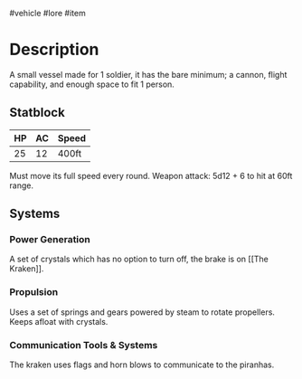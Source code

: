 #vehicle #lore #item
# Description
A small vessel made for 1 soldier, it has the bare minimum; a cannon, flight capability, and enough space to fit 1 person.
## Statblock
| HP  | AC  | Speed |
| --- | --- | ----- |
| 25  | 12  | 400ft | 
Must move its full speed every round.
Weapon attack: 5d12 + 6 to hit at 60ft range.

## Systems
### Power Generation
A set of crystals which has no option to turn off, the brake is on [[The Kraken]].
### Propulsion
Uses a set of springs and gears powered by steam to rotate propellers. Keeps afloat with crystals.
### Communication Tools & Systems
The kraken uses flags and horn blows to communicate to the piranhas.